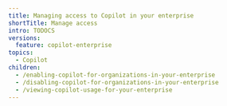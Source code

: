 ```yaml
---
title: Managing access to Copilot in your enterprise
shortTitle: Manage access
intro: TODOCS
versions:
  feature: copilot-enterprise
topics:
  - Copilot
children:
  - /enabling-copilot-for-organizations-in-your-enterprise
  - /disabling-copilot-for-organizations-in-your-enterprise
  - /viewing-copilot-usage-for-your-enterprise
---
```

